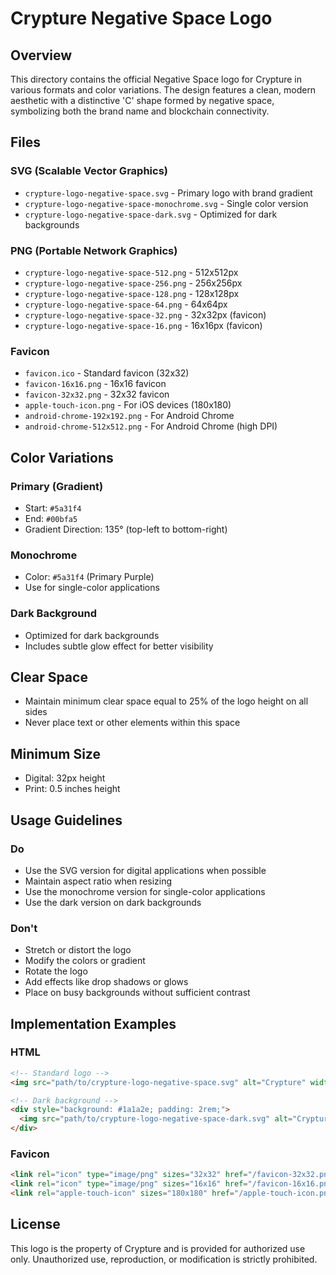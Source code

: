 # Crypture Negative Space Logo

## Overview
This directory contains the official Negative Space logo for Crypture in various formats and color variations. The design features a clean, modern aesthetic with a distinctive 'C' shape formed by negative space, symbolizing both the brand name and blockchain connectivity.

## Files

### SVG (Scalable Vector Graphics)
- `crypture-logo-negative-space.svg` - Primary logo with brand gradient
- `crypture-logo-negative-space-monochrome.svg` - Single color version
- `crypture-logo-negative-space-dark.svg` - Optimized for dark backgrounds

### PNG (Portable Network Graphics)
- `crypture-logo-negative-space-512.png` - 512x512px
- `crypture-logo-negative-space-256.png` - 256x256px
- `crypture-logo-negative-space-128.png` - 128x128px
- `crypture-logo-negative-space-64.png` - 64x64px
- `crypture-logo-negative-space-32.png` - 32x32px (favicon)
- `crypture-logo-negative-space-16.png` - 16x16px (favicon)

### Favicon
- `favicon.ico` - Standard favicon (32x32)
- `favicon-16x16.png` - 16x16 favicon
- `favicon-32x32.png` - 32x32 favicon
- `apple-touch-icon.png` - For iOS devices (180x180)
- `android-chrome-192x192.png` - For Android Chrome
- `android-chrome-512x512.png` - For Android Chrome (high DPI)

## Color Variations

### Primary (Gradient)
- Start: `#5a31f4`
- End: `#00bfa5`
- Gradient Direction: 135° (top-left to bottom-right)

### Monochrome
- Color: `#5a31f4` (Primary Purple)
- Use for single-color applications

### Dark Background
- Optimized for dark backgrounds
- Includes subtle glow effect for better visibility

## Clear Space
- Maintain minimum clear space equal to 25% of the logo height on all sides
- Never place text or other elements within this space

## Minimum Size
- Digital: 32px height
- Print: 0.5 inches height

## Usage Guidelines

### Do
- Use the SVG version for digital applications when possible
- Maintain aspect ratio when resizing
- Use the monochrome version for single-color applications
- Use the dark version on dark backgrounds

### Don't
- Stretch or distort the logo
- Modify the colors or gradient
- Rotate the logo
- Add effects like drop shadows or glows
- Place on busy backgrounds without sufficient contrast

## Implementation Examples

### HTML
```html
<!-- Standard logo -->
<img src="path/to/crypture-logo-negative-space.svg" alt="Crypture" width="200">

<!-- Dark background -->
<div style="background: #1a1a2e; padding: 2rem;">
  <img src="path/to/crypture-logo-negative-space-dark.svg" alt="Crypture" width="200">
</div>
```

### Favicon
```html
<link rel="icon" type="image/png" sizes="32x32" href="/favicon-32x32.png">
<link rel="icon" type="image/png" sizes="16x16" href="/favicon-16x16.png">
<link rel="apple-touch-icon" sizes="180x180" href="/apple-touch-icon.png">
```

## License
This logo is the property of Crypture and is provided for authorized use only. Unauthorized use, reproduction, or modification is strictly prohibited.
